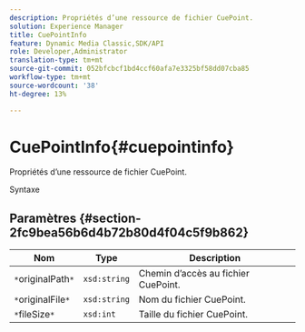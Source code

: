 ```yaml
---
description: Propriétés d’une ressource de fichier CuePoint.
solution: Experience Manager
title: CuePointInfo
feature: Dynamic Media Classic,SDK/API
role: Developer,Administrator
translation-type: tm+mt
source-git-commit: 052bfcbcf1bd4ccf60afa7e3325bf58dd07cba85
workflow-type: tm+mt
source-wordcount: '38'
ht-degree: 13%

---
```



# CuePointInfo{#cuepointinfo}

Propriétés d’une ressource de fichier CuePoint.

Syntaxe

## Paramètres {#section-2fc9bea56b6d4b72b80d4f04c5f9b862}

| Nom | Type | Description |
|---|---|---|
| `*`originalPath`*` | `xsd:string` | Chemin d’accès au fichier CuePoint. |
| `*`originalFile`*` | `xsd:string` | Nom du fichier CuePoint. |
| `*`fileSize`*` | `xsd:int` | Taille du fichier CuePoint. |

